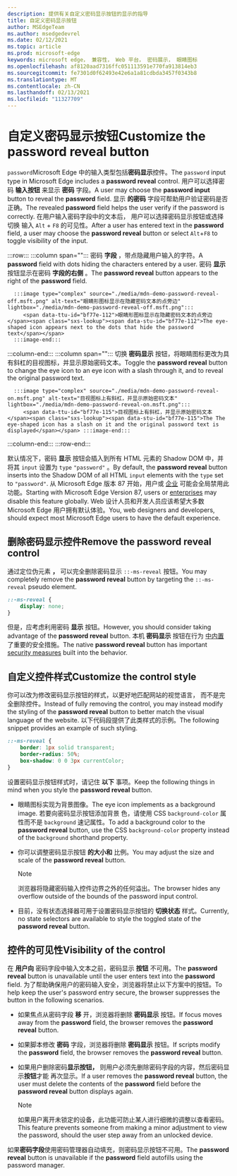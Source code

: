 ```yaml
---
description: 提供有关自定义密码显示按钮的显示的指导
title: 自定义密码显示按钮
author: MSEdgeTeam
ms.author: msedgedevrel
ms.date: 02/12/2021
ms.topic: article
ms.prod: microsoft-edge
keywords: microsoft edge， 兼容性， Web 平台， 密码展示， 眼睛图标
ms.openlocfilehash: af8120aad7316ffc051113591e770fa913814eb3
ms.sourcegitcommit: fe7301d0f62493e42e6a1a81cdbda3457f0343b8
ms.translationtype: MT
ms.contentlocale: zh-CN
ms.lasthandoff: 02/13/2021
ms.locfileid: "11327709"
---
```

# <span data-ttu-id="bf77e-104">自定义密码显示按钮</span><span class="sxs-lookup"><span data-stu-id="bf77e-104">Customize the password reveal button</span></span>  

<span data-ttu-id="bf77e-105">`password`Microsoft Edge 中的输入类型包括**密码显示**控件。</span><span class="sxs-lookup"><span data-stu-id="bf77e-105">The `password` input type in Microsoft Edge includes a **password reveal** control.</span></span>  <span data-ttu-id="bf77e-106">用户可以选择密码 **输入按钮** 来显示 **密码** 字段。</span><span class="sxs-lookup"><span data-stu-id="bf77e-106">A user may choose the **password input** button to reveal the **password** field.</span></span>  <span data-ttu-id="bf77e-107">显示 **的密码** 字段可帮助用户验证密码是否正确。</span><span class="sxs-lookup"><span data-stu-id="bf77e-107">The revealed **password** field helps the user verify if the password is correctly.</span></span>  <span data-ttu-id="bf77e-108">在用户输入密码字段中的文本后， 用户可以选择密码显示按钮或选择切换 输入 `Alt` + `F8` 的可见性。</span><span class="sxs-lookup"><span data-stu-id="bf77e-108">After a user has entered text in the **password** field, a user may choose the **password reveal** button or select `Alt`+`F8` to toggle visibility of the input.</span></span>  

:::row:::
   :::column span="":::
      <span data-ttu-id="bf77e-109">密码 **字段** ，带点隐藏用户输入的字符。</span><span class="sxs-lookup"><span data-stu-id="bf77e-109">A **password** field with dots hiding the characters entered by a user.</span></span>  <span data-ttu-id="bf77e-110">密码 **显示** 按钮显示在密码 **字段的右侧** 。</span><span class="sxs-lookup"><span data-stu-id="bf77e-110">The **password reveal** button appears to the right of the **password** field.</span></span>
      
      :::image type="complex" source="./media/mdn-demo-password-reveal-off.msft.png" alt-text="眼睛形图标显示在隐藏密码文本的点旁边" lightbox="./media/mdn-demo-password-reveal-off.msft.png":::
         <span data-ttu-id="bf77e-112">眼睛形图标显示在隐藏密码文本的点旁边</span><span class="sxs-lookup"><span data-stu-id="bf77e-112">The eye-shaped icon appears next to the dots that hide the password text</span></span>  
      :::image-end:::  
   :::column-end:::
   :::column span="":::
      <span data-ttu-id="bf77e-113">切换 **密码显示** 按钮，将眼睛图标更改为具有斜杠的目视图标，并显示原始密码文本。</span><span class="sxs-lookup"><span data-stu-id="bf77e-113">Toggle the **password reveal** button to change the eye icon to an eye icon with a slash through it, and to reveal the original password text.</span></span>  
      
      :::image type="complex" source="./media/mdn-demo-password-reveal-on.msft.png" alt-text="目视图标上有斜杠，并显示原始密码文本" lightbox="./media/mdn-demo-password-reveal-on.msft.png":::
         <span data-ttu-id="bf77e-115">目视图标上有斜杠，并显示原始密码文本</span><span class="sxs-lookup"><span data-stu-id="bf77e-115">The The eye-shaped icon has a slash on it and the original password text is displayed</span></span> :::image-end:::  
   :::column-end:::
:::row-end:::  

<span data-ttu-id="bf77e-116">默认情况下，密码 **显示** 按钮会插入到所有 HTML 元素的 Shadow DOM 中，并将其 `input` 设置为 `type` `"password"` 。</span><span class="sxs-lookup"><span data-stu-id="bf77e-116">By default, the **password reveal** button inserts into the Shadow DOM of all HTML `input` elements with the `type` set to `"password"`.</span></span>  <span data-ttu-id="bf77e-117">从 Microsoft Edge 版本 87 开始，用户或 [企业][DeployedgeMicrosoftEdgePoliciesPasswordrevealenabled] 可能会全局禁用此功能。</span><span class="sxs-lookup"><span data-stu-id="bf77e-117">Starting with Microsoft Edge Version 87, users or [enterprises][DeployedgeMicrosoftEdgePoliciesPasswordrevealenabled] may disable this feature globally.</span></span>  <span data-ttu-id="bf77e-118">Web 设计人员和开发人员应该希望大多数 Microsoft Edge 用户拥有默认体验。</span><span class="sxs-lookup"><span data-stu-id="bf77e-118">You, web designers and developers, should expect most Microsoft Edge users to have the default experience.</span></span>  

## <span data-ttu-id="bf77e-119">删除密码显示控件</span><span class="sxs-lookup"><span data-stu-id="bf77e-119">Remove the password reveal control</span></span>  

<span data-ttu-id="bf77e-120">通过定位伪元素 **，** 可以完全删除密码显示 `::-ms-reveal` 按钮。</span><span class="sxs-lookup"><span data-stu-id="bf77e-120">You may completely remove the **password reveal** button by targeting the `::-ms-reveal` pseudo element.</span></span>  

```css
::-ms-reveal {
    display: none;
}
```  

<span data-ttu-id="bf77e-121">但是，应考虑利用密码 **显示** 按钮。</span><span class="sxs-lookup"><span data-stu-id="bf77e-121">However, you should consider taking advantage of the **password reveal** button.</span></span>  <span data-ttu-id="bf77e-122">本机 **密码显示** 按钮在行为 [中内置](#visibility-of-the-control) 了重要的安全措施。</span><span class="sxs-lookup"><span data-stu-id="bf77e-122">The native **password reveal** button has important [security measures](#visibility-of-the-control) built into the behavior.</span></span>  

## <span data-ttu-id="bf77e-123">自定义控件样式</span><span class="sxs-lookup"><span data-stu-id="bf77e-123">Customize the control style</span></span>  

<span data-ttu-id="bf77e-124">你可以改为修改密码显示按钮的样式，以更好地匹配网站的视觉语言， 而不是完全删除控件。</span><span class="sxs-lookup"><span data-stu-id="bf77e-124">Instead of fully removing the control, you may instead modify the styling of the **password reveal** button to better match the visual language of the website.</span></span>  <span data-ttu-id="bf77e-125">以下代码段提供了此类样式的示例。</span><span class="sxs-lookup"><span data-stu-id="bf77e-125">The following snippet provides an example of such styling.</span></span>  

```css
::-ms-reveal {
    border: 1px solid transparent;
    border-radius: 50%;
    box-shadow: 0 0 3px currentColor;
}
```  

<span data-ttu-id="bf77e-126">设置密码显示按钮样式时，请记住 **以下** 事项。</span><span class="sxs-lookup"><span data-stu-id="bf77e-126">Keep the following things in mind when you style the **password reveal** button.</span></span>  

*   <span data-ttu-id="bf77e-127">眼睛图标实现为背景图像。</span><span class="sxs-lookup"><span data-stu-id="bf77e-127">The eye icon implements as a background image.</span></span>  <span data-ttu-id="bf77e-128">若要向密码显示按钮添加背景 色，请使用 CSS `background-color` 属性而不是 `background` 速记属性。</span><span class="sxs-lookup"><span data-stu-id="bf77e-128">To add a background color to the **password reveal** button, use the CSS `background-color` property instead of the `background` shorthand property.</span></span>  
*   <span data-ttu-id="bf77e-129">你可以调整密码显示按钮 **的大小和** 比例。</span><span class="sxs-lookup"><span data-stu-id="bf77e-129">You may adjust the size and scale of the **password reveal** button.</span></span>  
    
    > [!NOTE]
    ><span data-ttu-id="bf77e-130">浏览器将隐藏密码输入控件边界之外的任何溢出。</span><span class="sxs-lookup"><span data-stu-id="bf77e-130">The browser hides any overflow outside of the bounds of the password input control.</span></span>  
    
*   <span data-ttu-id="bf77e-131">目前，没有状态选择器可用于设置密码显示按钮的 **切换状态** 样式。</span><span class="sxs-lookup"><span data-stu-id="bf77e-131">Currently, no state selectors are available to style the toggled state of the **password reveal** button.</span></span>  
    
## <span data-ttu-id="bf77e-132">控件的可见性</span><span class="sxs-lookup"><span data-stu-id="bf77e-132">Visibility of the control</span></span>  

<span data-ttu-id="bf77e-133">在 **用户向** 密码字段中输入文本之前，密码显示 **按钮** 不可用。</span><span class="sxs-lookup"><span data-stu-id="bf77e-133">The **password reveal** button is unavailable until the user enters text into the **password** field.</span></span>  <span data-ttu-id="bf77e-134">为了帮助确保用户的密码输入安全，浏览器将禁止以下方案中的按钮。</span><span class="sxs-lookup"><span data-stu-id="bf77e-134">To help keep the user's password entry secure, the browser suppresses the button in the following scenarios.</span></span>

*   <span data-ttu-id="bf77e-135">如果焦点从密码字段 **移** 开，浏览器将删除 **密码显示** 按钮。</span><span class="sxs-lookup"><span data-stu-id="bf77e-135">If focus moves away from the **password** field, the browser removes the **password reveal** button.</span></span>  
*   <span data-ttu-id="bf77e-136">如果脚本修改 **密码** 字段，浏览器将删除 **密码显示** 按钮。</span><span class="sxs-lookup"><span data-stu-id="bf77e-136">If scripts modify the **password** field, the browser removes the **password reveal** button.</span></span>  
*   <span data-ttu-id="bf77e-137">如果用户删除密码**显示按钮，** 则用户必须先删除密码字段的内容，然后密码显示**按钮**才能 再次显示。</span><span class="sxs-lookup"><span data-stu-id="bf77e-137">If a user removes the **password reveal** button, the user must delete the contents of the **password** field before the **password reveal** button displays again.</span></span>  
    
    > [!NOTE]
    > <span data-ttu-id="bf77e-138">如果用户离开未锁定的设备，此功能可防止某人进行细微的调整以查看密码。</span><span class="sxs-lookup"><span data-stu-id="bf77e-138">This feature prevents someone from making a minor adjustment to view the password, should the user step away from an unlocked device.</span></span>
    
<span data-ttu-id="bf77e-139">如果**密码字段**使用密码管理器自动填充，则密码显示按钮不可用。</span><span class="sxs-lookup"><span data-stu-id="bf77e-139">The **password reveal** button is unavailable if the **password** field autofills using the password manager.</span></span>  

<!-- links -->  

[DeployedgeMicrosoftEdgePoliciesPasswordrevealenabled]: /deployedge/microsoft-edge-policies#passwordrevealenabled "PasswordRevealEnabled - Microsoft Edge - 策略|Microsoft Docs"  
